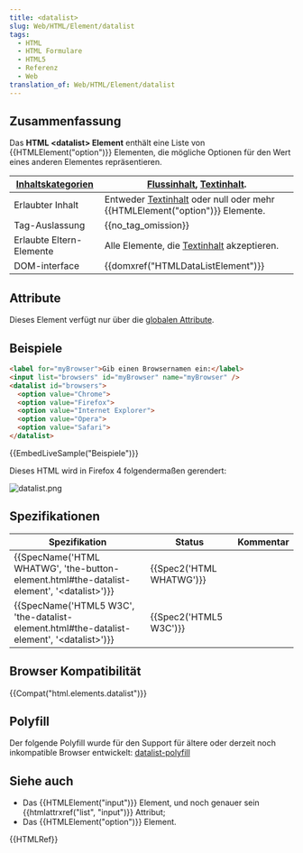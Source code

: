 ```yaml
---
title: <datalist>
slug: Web/HTML/Element/datalist
tags:
  - HTML
  - HTML Formulare
  - HTML5
  - Referenz
  - Web
translation_of: Web/HTML/Element/datalist
---
```

## Zusammenfassung

Das **HTML \<datalist> Element** enthält eine Liste von {{HTMLElement("option")}} Elementen, die mögliche Optionen für den Wert eines anderen Elementes repräsentieren.

| [Inhaltskategorien](/de/docs/HTML/Content_categories "HTML/Inhaltskategorien") | [Flussinhalt](/de/docs/HTML/Content_categories#Flow_content "HTML/Inhaltskategorien#Flussinhalt"), [Textinhalt](/de/docs/HTML/Content_categories#Phrasing_content "HTML/Inhaltskategorien#Textinhalt"). |
| ------------------------------------------------------------------------------ | ------------------------------------------------------------------------------------------------------------------------------------------------------------------------------------------------------- |
| Erlaubter Inhalt                                                               | Entweder [Textinhalt](/de/docs/HTML/Content_categories#Phrasing_content "HTML/Inhaltskategorien#Textinhalt") oder null oder mehr {{HTMLElement("option")}} Elemente.                             |
| Tag-Auslassung                                                                 | {{no_tag_omission}}                                                                                                                                                                                |
| Erlaubte Eltern-Elemente                                                       | Alle Elemente, die [Textinhalt](/de/docs/HTML/Content_categories#Phrasing_content "HTML/Inhaltskategorien#Textinhalt") akzeptieren.                                                                     |
| DOM-interface                                                                  | {{domxref("HTMLDataListElement")}}                                                                                                                                                            |

## Attribute

Dieses Element verfügt nur über die [globalen Attribute](/de/docs/HTML/Global_attributes "HTML/Globale Attribute").

## Beispiele

```html
<label for="myBrowser">Gib einen Browsernamen ein:</label>
<input list="browsers" id="myBrowser" name="myBrowser" />
<datalist id="browsers">
  <option value="Chrome">
  <option value="Firefox">
  <option value="Internet Explorer">
  <option value="Opera">
  <option value="Safari">
</datalist>
```

{{EmbedLiveSample("Beispiele")}}

Dieses HTML wird in Firefox 4 folgendermaßen gerendert:

![datalist.png](/@api/deki/files/4982/=datalist.png)

## Spezifikationen

| Spezifikation                                                                                                                    | Status                           | Kommentar |
| -------------------------------------------------------------------------------------------------------------------------------- | -------------------------------- | --------- |
| {{SpecName('HTML WHATWG', 'the-button-element.html#the-datalist-element', '&lt;datalist&gt;')}} | {{Spec2('HTML WHATWG')}} |           |
| {{SpecName('HTML5 W3C', 'the-datalist-element.html#the-datalist-element', '&lt;datalist&gt;')}} | {{Spec2('HTML5 W3C')}}     |           |

## Browser Kompatibilität

{{Compat("html.elements.datalist")}}

## Polyfill

Der folgende Polyfill wurde für den Support für ältere oder derzeit noch inkompatible Browser entwickelt:
[datalist-polyfill](https://github.com/mfranzke/datalist-polyfill)

## Siehe auch

- Das {{HTMLElement("input")}} Element, und noch genauer sein {{htmlattrxref("list", "input")}} Attribut;
- Das {{HTMLElement("option")}} Element.

{{HTMLRef}}
